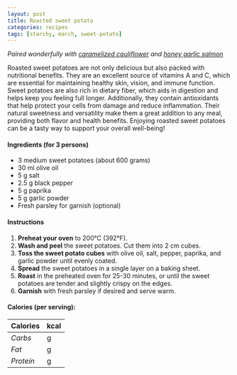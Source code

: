 ```yaml
---
layout: post
title: Roasted sweet potato
categories: recipes
tags: [starchy, march, sweet-potato]
---
```


*Paired wonderfully with <a href="/recipes/caramelized-cauliflower">caramelized cauliflower</a> and <a href="/recipes/honey-garlic-salmon">honey garlic salmon</a>*

Roasted sweet potatoes are not only delicious but also packed with nutritional benefits. They are an excellent source of vitamins A and C, which are essential for maintaining healthy skin, vision, and immune function. Sweet potatoes are also rich in dietary fiber, which aids in digestion and helps keep you feeling full longer. Additionally, they contain antioxidants that help protect your cells from damage and reduce inflammation. Their natural sweetness and versatility make them a great addition to any meal, providing both flavor and health benefits. Enjoying roasted sweet potatoes can be a tasty way to support your overall well-being!

#### Ingredients (for 3 persons)
- 3 medium sweet potatoes (about 600 grams)
- 30 ml olive oil
- 5 g salt
- 2.5 g black pepper
- 5 g paprika
- 5 g garlic powder
- Fresh parsley for garnish (optional)

#### Instructions

1. **Preheat your oven** to 200°C (392°F).
2. **Wash and peel** the sweet potatoes. Cut them into 2 cm cubes.
3. **Toss the sweet potato cubes** with olive oil, salt, pepper, paprika, and garlic powder until evenly coated.
4. **Spread** the sweet potatoes in a single layer on a baking sheet.
5. **Roast** in the preheated oven for 25-30 minutes, or until the sweet potatoes are tender and slightly crispy on the edges.
6. **Garnish** with fresh parsley if desired and serve warm.

#### Calories (per serving):

| **Calories** | kcal |
| ----------- | ----------- |
| *Carbs* | g |
| *Fat* | g |
| *Protein* | g |